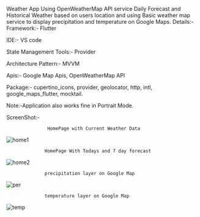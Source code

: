 Weather App Using OpenWeatherMap API service Daily Forecast and Historical Weather based on users location and using Basic weather map service to display precipitation and temperature on Google Maps.
Details:-
Framework:- Flutter

IDE:- VS code

State Management Tools:- Provider

Architecture Pattern:- MVVM

Apis:- Google Map Apis, OpenWeatherMap API

Package:- cupertino_icons, provider, geolocator, http, intl, google_maps_flutter, mocktail.

Note:-Application also works fine in Portrait Mode.

ScreenShot:-                                   
                   
                   
                   HomePage with Current Weather Data
![home1](https://user-images.githubusercontent.com/54003023/158437654-02cfcc85-2b7e-4ee0-9065-f3114fb6727f.jpg)



                  HomePage With Todays and 7 day forecast
                  
![home2](https://user-images.githubusercontent.com/54003023/158438300-2b0b8923-89a7-41a4-a316-788be79545f1.jpg)


                  precipitation layer on Google Map
                  
![per](https://user-images.githubusercontent.com/54003023/158438572-87e582f4-ff60-4997-81d3-3df1575e5aac.jpg)


                  temperature layer on Google Map
                  
![temp](https://user-images.githubusercontent.com/54003023/158438928-90d07c76-b331-4158-852f-15a3ed64d614.jpg)
